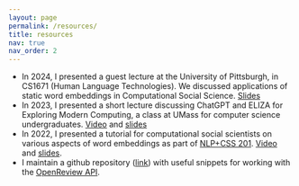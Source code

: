 ```yaml
---
layout: page
permalink: /resources/
title: resources
nav: true
nav_order: 2
---
```

* In 2024, I presented a guest lecture at the University of Pittsburgh, in CS1671 (Human Language Technologies). We discussed applications of static word embeddings in Computational Social Science. [Slides](https://github.com/nnkennard/nnkennard.github.io/raw/main/files/nnk_cs1671_slides.pdf)
* In 2023, I presented a short lecture discussing ChatGPT and ELIZA for Exploring Modern Computing, a class at UMass for computer science undergraduates. [Video](https://youtu.be/IRt89NYSXjw) and [slides](https://tinyurl.com/nnk-emc-nlp)
* In 2022, I presented a tutorial for computational social scientists on various aspects of word embeddings as part of
[NLP+CSS 201](https://nlp-css-201-tutorials.github.io/nlp-css-201-tutorials/). [Video](https://www.youtube.com/watch?v=qP9-jF8w13c) and [slides](https://github.com/nnkennard/embedding-tutorial/blob/main/slides.pdf).
* I maintain a github repository ([link](https://github.com/nnkennard/openreview-snippets)) with useful snippets for working with the [OpenReview API](https://docs.openreview.net/getting-started/using-the-api).
